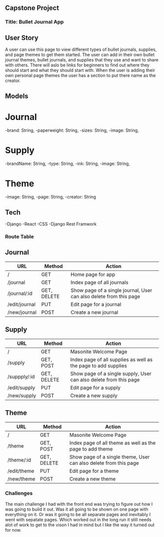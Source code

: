 ## Capstone Project

### Title: Bullet Journal App

## User Story 
A user can use this page to view different types of bullet journals, supplies, and page themes to get them started. The user can add in their own bullet journal themes, bullet journals, and supplies that they use and want to share with others. There will aslo be links for beginners to find out where they should start and what they should start with. When the user is adding their own personal page themes the user has a section to put there name as the creator.

## Models
# Journal
  -brand: String,
  -paperweight: String,
  -sizes: String,
  -image: String,
# Supply
 -brandName: String,
 -type: String,
 -ink: String,
 -image: String,
# Theme
 -image: String,
 -page: String,
 -creator: String

 ## Tech
 -Django
 -React 
 -CSS
 -Django Rest Framwork
 

### Route Table
## Journal
| URL | Method | Action |
|-----|--------|--------|
| / | GET | Home page for app|
| /journal | GET | Index page of all journals|
| /journal/:id | GET, DELETE | Show page of a single journal, User can also delete from this page|
| /edit/journal | PUT | Edit page for a journal|
| /new/journal | POST | Create a new journal|

## Supply
| URL | Method | Action |
|-----|--------|--------|
| / | GET | Masonite Welcome Page|
| /supply | GET, POST | Index page of all supplies as well as the page to add supplies|
| /suppply/:id | GET, DELETE | Show page of a single supply, User can also delete from this page|
| /edit/supply | PUT | Edit page for a supply|
| /new/supply | POST | Create a new supply|

## Theme
| URL | Method | Action |
|-----|--------|--------|
| / | GET | Masonite Welcome Page|
| /theme | GET, POST | Index page of all theme as well as the page to add theme|
| /theme/:id | GET, DELETE | Show page of a single theme, User can also delete from this page|
| /edit/theme | PUT | Edit page for a theme|
| /new/theme | POST | Create a new theme|

### Challenges 
The main challenge I had with the front end was trying to figure out how I was going to build it out. Was it all going to be shown on one page with everything on it. Or was it going to be all separate pages and inevitably I went with sepatate pages. Which worked out in the long run it still needs alot of work to get to the vison I had in mind but I like the way it turned out for now.